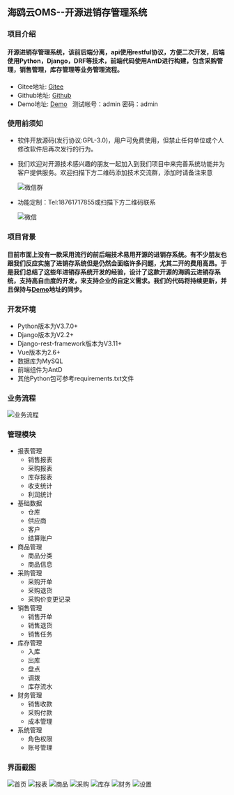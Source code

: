## 海鸥云OMS--开源进销存管理系统
### 项目介绍
#### 开源进销存管理系统，该前后端分离，api使用restful协议，方便二次开发，后端使用Python，Django，DRF等技术，前端代码使用AntD进行构建，包含采购管理，销售管理，库存管理等业务管理流程。
* Gitee地址: [Gitee](https://gitee.com/haioucloud/oms)
* Github地址: [Github](https://github.com/lianzhanshu/oms)
* Demo地址: [Demo](http://oms.haioucloud.com/) &nbsp;&nbsp;测试帐号：admin  密码：admin

### 使用前须知
* 软件开放源码(发行协议:GPL-3.0)，用户可免费使用，但禁止任何单位或个人修改软件后再次发行的行为。
* 我们欢迎对开源技术感兴趣的朋友一起加入到我们项目中来完善系统功能并为客户提供服务。欢迎扫描下方二维码添加技术交流群，添加时请备注来意

   ![微信群](https://gitee.com/haioucloud/oms/raw/main/raw/%E5%BE%AE%E4%BF%A1%E7%BE%A4.png)
* 功能定制：Tel:18761717855或扫描下方二维码联系

   ![微信](https://gitee.com/haioucloud/oms/raw/main/raw/%E5%BE%AE%E4%BF%A1.png)

### 项目背景
#### 目前市面上没有一款采用流行的前后端技术易用开源的进销存系统。有不少朋友也跟我们反应实施了进销存系统但是仍然会面临许多问题，尤其二开的费用高昂。于是我们总结了这些年进销存系统开发的经验，设计了这款开源的海鸥云进销存系统，支持高自由度的开发，来支持企业的自定义需求。我们的代码将持续更新，并且保持与[Demo](http://oms.haioucloud.com/)地址的同步。

### 开发环境
* Python版本为V3.7.0+
* Django版本为V2.2+
* Django-rest-framework版本为V3.11+
* Vue版本为2.6+
* 数据库为MySQL
* 前端组件为AntD
* 其他Python包可参考requirements.txt文件

### 业务流程
![业务流程](https://gitee.com/haioucloud/oms/raw/main/raw/OMS%20Flow.JPG)

### 管理模块
* 报表管理 
   * 销售报表
   * 采购报表
   * 库存报表
   * 收支统计
   * 利润统计
* 基础数据 
   * 仓库
   * 供应商
   * 客户
   * 结算账户
* 商品管理
   * 商品分类
   * 商品信息
* 采购管理
   * 采购开单
   * 采购退货
   * 采购价变更记录
* 销售管理
   * 销售开单
   * 销售退货
   * 销售任务
* 库存管理
   * 入库
   * 出库
   * 盘点
   * 调拨
   * 库存流水
* 财务管理
   * 销售收款
   * 采购付款
   * 成本管理
* 系统管理
   * 角色权限
   * 账号管理

### 界面截图
![首页](https://gitee.com/haioucloud/oms/raw/main/raw/%E9%A6%96%E9%A1%B5.png)
![报表](https://gitee.com/haioucloud/oms/raw/main/raw/%E6%8A%A5%E8%A1%A8.png)
![商品](https://gitee.com/haioucloud/oms/raw/main/raw/%E5%95%86%E5%93%81.png)
![采购](https://gitee.com/haioucloud/oms/raw/main/raw/%E9%87%87%E8%B4%AD.png)
![库存](https://gitee.com/haioucloud/oms/raw/main/raw/%E5%BA%93%E5%AD%98.png)
![财务](https://gitee.com/haioucloud/oms/raw/main/raw/%E8%B4%A2%E5%8A%A1.png)
![设置](https://gitee.com/haioucloud/oms/raw/main/raw/%E8%AE%BE%E7%BD%AE.png)